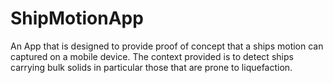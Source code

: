 # ShipMotionApp
An App that is designed to provide proof of concept that a ships motion can captured on a mobile device. The context provided is to detect ships carrying bulk solids in particular those that are prone to liquefaction. 
